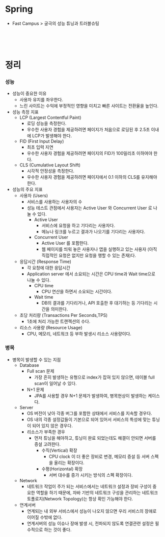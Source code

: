 # Spring
- Fast Campus > 궁극의 성능 튜닝과 트러블슈팅

<br><br><br>

# 정리
### 성능
- 성능이 중요한 이유
  - 사용자 유지를 좌우한다.
  - 느린 사이트는 수익에 부정적인 영향을 미치고 빠른 사이트는 전환율을 높인다.
- 성능 측정 지표
  - LCP (Largest Contentful Paint)
    - 로딩 성능을 측정한다.
    - 우수한 사용자 경험을 제공하려면 페이지가 처음으로 로딩된 후 2.5초 이내에 LCP가 발생해야 한다.
  - FID (First Input Delay)
    - 최초 입력 지연
    - 우수한 사용자 경험을 제공하려면 페이지의 FID가 100밀리초 이하여야 한다.
  - CLS (Cumulative Layout Shift)
    - 시각적 안정성을 측정한다.
    - 우수한 사용자 경험을 제공하려면 페이지에서 0.1 이하의 CLS를 유지해야 한다.
- 성능의 주요 지표
  - 사용자 (Users)
    - 서비스를 사용하는 사용자의 수
    - 성능 테스트 관점에서 사용자는 Active User 와 Concurrent User 로 나눌 수 있다.
      - Active User
        - 서비스에 요청을 하고 기다리는 사용자다.
        - 메뉴나 링크를 누르고 결과가 나오기를 기다리는 사용자다.
      - Concurrent User
        - Active User 를 포함한다.
        - 웹 페이지를 띄워 놓은 사용자나 앱을 실행하고 있는 사용자 (아직 직접적인 요청은 없지만 요청을 행할 수 있는 존재)다.
  - 응답시간 (Response Time)
    - 각 요청에 대한 응답시간
    - Application server 에서 소요되는 시간은 CPU time과 Wait time으로 나눌 수 있다.
      - CPU time
        - CPU 연산을 하면서 소요되는 시간이다.
      - Wait time
        - DB의 결과를 기다리거나, API 호출한 후 대기하는 등 기다리는 시간을 의미한다.
  - 초당 처리량 (Transactions Per Seconds,TPS)
    - 1초에 처리 가능한 트랜젝션의 수다.
  - 리소스 사용량 (Resource Usage)
    - CPU, 메모리, 네트워크 등 부하 발생시 리소스 사용량이다.

### 병목
- 병목이 발생할 수 있는 지점
  - Database
    - Full scan 문제
      - 가장 흔히 발생하는 유형으로 index가 잡혀 있지 않으면, 테이블 full scan이 일어날 수 있다.
    - N+1 문제
      - JPA를 사용할 경우 N+1 문제가 발생하여, 병목현상이 발생하는 케이스다.
  - Server
    - OS 버전이 낮아 각종 버그를 포함한 상태에서 서비스를 지속할 경우다.
    - OS 내의 각종 설정값들이 기본으로 되어 있어서 서비스의 특성에 맞는 튜닝이 되어 있지 않은 경우다.
    - 리소스가 부족한 경우
      - 먼저 튜닝을 해야하고, 튜닝이 완료 되었는데도 해결이 안되면 서버를 증설 고려한다.
        - 수직(Vertical) 확장
          - CPU clock 이 더 좋은 장비로 변경, 메모리 증설 등 서버 스펙을 올리는 확장이다.
        - 수평(Horizontal) 확장
          - 서버 대수를 증가 시키는 방식의 스펙 확장이다.
  - Network
    - 네트워크 작업이 주가 되는 서비스에서는 네트워크 설정과 장비 구성이 중요한 역할을 하기 때문에, 자바 기반의 네트워크 구성을 관리하는 네트워크 토폴로지(Network Topology)는 항상 확인 가능해야 한다.
  - 연계서버
    - 연계되는 내 외부 서비스에서 성능이 나오지 않으면 우리 서비스의 장애로 이어질 수밖에 없다.
    - 연계서버의 성능 이슈나 장애 발생 시, 전파되지 않도록 연결관련 설정은 필수적으로 하는 것이 좋다.

